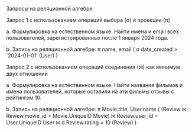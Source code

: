 Запросы на реляционной алгебре


Запрос 1 с использованием операций выбора (σ) и проекции (π)

a. Формулировка на естественном языке:
Найти имена и email всех пользователей, зарегистрированных после 1 января 2024 года.

b. Запись на реляционной алгебре:
π name, email ( 
σ date_created > '2024-01-01' (User) 
)

Запрос 2 с использованием операций соединения (⨝) как минимум двух отношений

a. Формулировка на естественном языке:
Найти названия фильмов и имена пользователей, которые оставили на эти фильмы отзывы с рейтингом 10.

b. Запись на реляционной алгебре:
π Movie.title, User.name (
(Review ⨝ Review.movie_id = Movie.UniqueID Movie)
⨝ Review.user_id = User.UniqueID User 
⨝ σ Review.rating = 10 (Review) 
)
